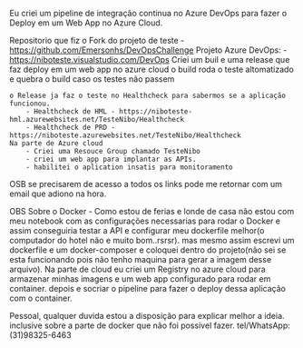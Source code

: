 
Eu criei um pipeline de integração continua no Azure DevOps para fazer o Deploy em um Web App
no Azure Cloud.

Repositorio que fiz o Fork do projeto de teste
       - https://github.com/Emersonhs/DevOpsChallenge
Projeto Azure DevOps: 
       -  https://niboteste.visualstudio.com/DevOps
         Criei um buil e uma release que faz deploy em um web app no azure cloud
         o build roda o teste altomatizado e quebra o build caso os testes não passem
   
    o Release ja faz o teste no Healthcheck para sabermos se a aplicação funcionou.
        - Healthcheck de HML - https://niboteste-hml.azurewebsites.net/TesteNibo/Healthcheck
        - Healthcheck de PRD - https://niboteste.azurewebsites.net/TesteNibo/Healthcheck
    Na parte de Azure cloud 
        - Criei uma Resouce Group chamado TesteNibo
        - criei um web app para implantar as APIs.
        - habilitei o aplication insatis para monitoramento 
OSB
    se precisarem de acesso a todos os links pode me retornar com um email que adiono na hora.

OBS Sobre o Docker
    - Como estou de ferias e londe de casa não estou com meu notebook com as configurações necessarias para rodar o Docker e assim conseguiria testar a API e configurar meu dockerfile melhor(o computador do hotel não e muito bom..rsrsr).
    mas mesmo assim escrevi um dockerfile e um docker-composer e coloquei dentro do projeto(não sei se esta funcionando pois não tenho maquina para gerar a imagem desse arquivo).
    Na parte de cloud eu criei um Registry no azure cloud para armazenar minhas imagens e um web app configurado para rodar em container. depois e socriar o pipeline para fazer o deploy dessa aplicação com o container.

Pessoal, qualquer duvida estou a disposição para explicar melhor a ideia. inclusive sobre a parte de docker 
que não foi possivel fazer.
tel/WhatsApp:(31)98325-6463







